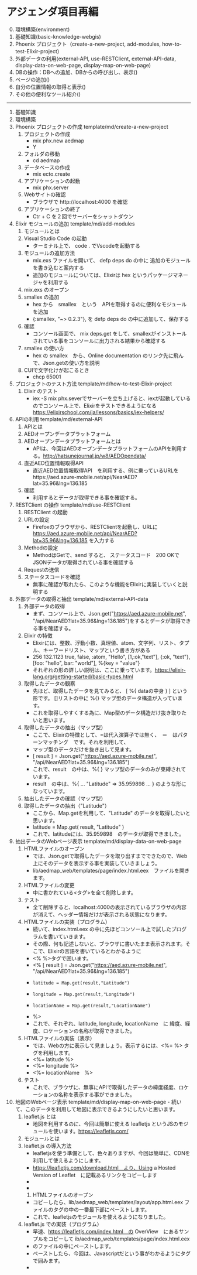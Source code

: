 # アジェンダ項目再編
0. 環境構築(environment)
1. 基礎知識(basic-knowledge-webgis)
2. Phoenix プロジェクト（create-a-new-project, add-modules, how-to-test-Elixir-project）
3. 外部データの利用(external-API, use-RESTClient, external-API-data, display-data-on-web-page, display-map-on-web-page)
4. DBの操作：DBへの追加、DBからの呼び出し、表示()
5. ページの追加()
6. 自分の位置情報の取得と表示()
7. その他の便利なツール紹介()


---
1. 基礎知識
2. 環境構築
3. Phoenix プロジェクトの作成	template/md/create-a-new-project
	1. プロジェクトの作成
        - mix phx.new aedmap
        - Y
	1. フォルダの移動
        - cd aedmap
	1. データベースの作成
        - mix ecto.create
	1. アプリケーションの起動
        - mix phx.server
	1. Webサイトの確認
        - ブラウザで http://localhost:4000 を確認
	1. アプリケーションの終了
        - Ctr + C を２回でサーバーをシャットダウン
4. Elixir モジュールの追加	template/md/add-modules
	1. モジュールとは
	1. Visual Studio Code の起動
        - ターミナル上で、 code . でVscodeを起動する
	1. モジュールの追加方法
        - mix.exs ファイルを開いて、 defp deps do の中に 追加のモジュールを書き込むと案内する
        - 追加のモジュールについては、Elixirは hex というパッケージマネージャを利用する
	1. mix.exs のオープン
	1. smallex の追加
        - hex から　smallex　という　APIを取得するのに便利なモジュールを追加
        - {:smallex, "~> 0.2.3"}, を defp deps do の中に追加して、保存する
	1. 確認
        - コンソール画面で、 mix deps.get をして、smallexがインストールされている事をコンソールに出力される結果から確認する
	1. smallex の使い方
        - hex の smallex　から、Online documentation のリンク先に飛んで、Json.getの使い方を説明
	1. CUIで文字化けが起こるとき
		- chcp 65001
5. プロジェクトのテスト方法		template/md/how-to-test-Elixir-project
	1. Elixir のテスト
        - iex -S mix phx.severでサーバーを立ち上げると、iexが起動しているのでコンソール上で、Elixirをテストできるようになる
		https://elixirschool.com/ja/lessons/basics/iex-helpers/
6. APIの利用	template/md/external-API
	1. APIとは
	1. AEDオープンデータプラットフォーム
	1. AEDオープンデータプラットフォームとは
        - APIは、今回はAEDオープンデータプラットフォームのAPIを利用する。http://hatsunejournal.jp/w8/AEDOpendata/
	1. 直近AED位置情報取得API
        - 直近AED位置情報取得API　を利用する、例に乗っているURLをhttps://aed.azure-mobile.net/api/NearAED?lat=35.96&lng=136.185
	1. 確認
        - 利用するとデータが取得できる事を確認する。
7. RESTClient の操作	template/md/use-RESTClient
	1. RESTClient の起動
	1. URLの設定
        - Firefoxのブラウザから、RESTClientを起動し、URLに　https://aed.azure-mobile.net/api/NearAED?lat=35.96&lng=136.185 を入力する
	1. Methodの設定
        - MethodはGetで、send すると、 ステータスコード　200 OKで JSONデータが取得されている事を確認する
	1. Requestの送信
	1. ステータスコードを確認
		- 無事に確認が取れたら、このような機能をElixirに実装していくと説明する
8. 外部データの取得と抽出	template/md/external-API-data
	1. 外部データの取得
        - まず、コンソール上で、Json.get("https://aed.azure-mobile.net", "/api/NearAED?lat=35.96&lng=136.185")をするとデータが取得できる事を確認する。
	1. Elixir の特徴
        - Elixirには、整数、浮動小数、真理値、atom、文字列、リスト、タプル、キーワードリスト、マップという書き方がある
        - 256 132.1123 true, false, :atom, "Hello", [1,:ok,"text"], {:ok, "text"}, [foo: "hello", bar: "world"], %{key = "value"}
        - それぞれの形の詳しい説明は、ここに乗っています。https://elixir-lang.org/getting-started/basic-types.html
	1. 取得したデータの観察
        - 先ほど、取得したデータを見てみると、 [ %{ dataの中身 } ] という形です。 []リストの中に %{} マップ型のデータ構造が入っています。
        - これを取得しやすくする為に、Map型のデータ構造だけ抜き取りたいと思います。
	1. 取得したデータの抽出（マップ型）
        - ここで、Elixirの特徴として、=は代入演算子では無く、　＝　はパターンマッチング　です。それを利用して、
        - マップ型のデータだけを抜き出して見ます。
        - [ result ] = Json.get("https://aed.azure-mobile.net", "/api/NearAED?lat=35.96&lng=136.185")
        - これで、result　の中は、%{ } マップ型のデータのみが束縛されています。
        - result　の中は、%{ ... "Latitude" => 35.959898 ... } のような形になっています。
	1. 抽出したデータの確認（マップ型）
	1. 取得したデータの抽出（"Latitude"）
        - ここから、Map.getを利用して、"Latitude" のデータを取得したいと思います。
        - latitude = Map.get( result, "Latitude" )
        - これで、latitudeには、35.959898　のデータが取得できました。
9. 抽出データのWebページ表示	template/md/display-data-on-web-page
	1. HTMLファイルのオープン
        - では、Json.getで取得したデータを取り出すまでできたので、Web上にそのデータを表示する事を実装していきましょう。
	    - lib/aedmap_web/templates/page/index.html.eex　ファイルを開きます。
    1. HTMLファイルの変更
	    - 中に書かれている<タグ>を全て削除します。
	1. テスト
        - 全て削除すると、localhost:4000の表示されているブラウザの内容が消えて、ヘッダー情報だけが表示される状態になります。
	1.  HTMLファイルの実装（プログラム）
        - 続いて、index.html.eex の中に先ほどコンソール上で試したプログラムを書いていきます。
        - その際、何も記述しないと、ブラウザに書いたまま表示されます。そこで、Elixirの言語を書いているとわかるように
        - <% %>タグで囲います。
	    - <% [ result ] = Json.get("https://aed.azure-mobile.net", "/api/NearAED?lat=35.96&lng=136.185")
        -     latitude = Map.get(result,"Latitude")
        -     longitude = Map.get(result,"Longitude")
        -     locationName = Map.get(result,"LocationName")
        - %>
        - これで、それぞれ、latitude, longitude, locationName　に 緯度、経度、ロケーションの名称が取得できました。
	1.  HTMLファイルの実装（表示）
        - では、Webの方に表示して見ましょう。表示するには、<%= %> タグを利用します。
        - <%= latitude %><br> 
        - <%= longitude %><br>
        - <%= locationName　%><br>
	1. テスト
        - これで、ブラウザに、無事にAPIで取得したデータの緯度経度、ロケーションの名称を表示する事ができました。
10. 地図のWebページ表示	template/md/display-map-on-web-page
        - 続いて、このデータを利用して地図に表示できるようにしたいと思います。
	1. leaflet.js とは
        - 地図を利用するのに、今回は簡単に使える leafletjs というJSのモジュールを使います。https://leafletjs.com/
	1. モジュールとは
	1. leaflet.js の導入方法
        - leafletjsを使う準備として、色々ありますが、今回は簡単に、CDNを利用して使えるようにします。
        - https://leafletjs.com/download.html　より、Using a Hosted Version of Leaflet　に記載あるリンクをコピーします
        - <link rel="stylesheet" href="https://unpkg.com/leaflet@1.4.0/dist/leaflet.css" />
        - <script src="https://unpkg.com/leaflet@1.4.0/dist/leaflet.js"></script>
        1. HTMLファイルのオープン
        - コピーしたら、lib/aedmap_web/templates/layout/app.html.eex ファイルの<head>タグの中の一番最下部にペーストします。
        - これで、leafletjsのモジュールを使えるようになりました。
	1. leaflet.js での実装（プログラム）
        - 早速、https://leafletjs.com/index.html　の OverView　にあるサンプルをコピーして ib/aedmap_web/templates/page/index.html.eex
        - のファイルの中にペーストします。
        - ペーストしたら、今回は、Javascriptだという事がわかるように<script></script>タグで囲みます。
        - <script>
        - var map = L.map('map').setView([51.505, -0.09], 13);
		- 
        - L.tileLayer('https://{s}.tile.openstreetmap.org/{z}/{x}/{y}.png', {
        -     attribution: '&copy; <a href="https://www.openstreetmap.org/copyright">OpenStreetMap</a> contributors'
        - }).addTo(map);
		- 
        - L.marker([51.5, -0.09]).addTo(map)
        -     .bindPopup('A pretty CSS3 popup.<br> Easily customizable.')
        -     .openPopup();
        - </scirpt>
	1. leaflet.js での実装（表示）
        - `<script>` で地図を作る機能を実装したので、次いでJavascriptが機能する場所を追加しましょう。
        - htmlの中で、divタグを利用します。<div id="map"></div> タグを追加します。
    	- まだ、表示されません。それは、機能はある、構造もある、けど見せ方がまだ未定義でしたので、見せ方を定義します。
        - 見せ方はCSSで定義するので、CSSだとわかるように<style></style>タグで囲みます。
        - 今回は、lib/aedmap_web/templates/layout/app.html.eex のファイルの<head>タグの中に書くようにします。
        - div#map{ width: 100%; heigth: 500px; }
        - これで、表示されました。
	1. プログラム部分の解説
        - では、このMapのポイントをAPIで取得したデータに従って表示されるようにしましょう。
		- 
        - その為に、leafletjsの<script>の中を解説していきます。
		- 
        - こちらですが、　var map = L.map('map').setView([51.505, -0.09], 13);
		- 
        - 地図が最初に表示される際の中心位置と 地図のズームレベルを定義します。
        - var map = L.map('map').setView([緯度, 経度], ズームレベル);
		- 
        - 続いて、マーカーをつけている箇所は次のようになります。
        - L.marker([緯度, 経度]).addTo(map)
        -     .bindPopup('ポップアップに表示する内容')
        -     .openPopup();
		- 
        - そして、ここは何をしているかというと、
        - L.tileLayer('https://{s}.tile.openstreetmap.org/{z}/{x}/{y}.png', {
        -     attribution: '&copy; <a href="https://www.openstreetmap.org/copyright">OpenStreetMap</a> contributors'
        - }).addTo(map);
		- 
        - https://{s}.tile.openstreetmap.org/{z}/{x}/{y}.pngは、表示したい地図タイルのURLを指定しています。
	1. 地図タイルの変更
        - この例では、Openstreetmapの地図タイルを利用していますが、国土地理院のタイルを利用する場合はここを

        - https://maps.gsi.go.jp/development/ichiran.html　にある、https://cyberjapandata.gsi.go.jp/xyz/std/{z}/{x}/{y}.png
        - に変更する事で、地図を変更する事が可能です。

        - また、その際には、attribution: '&copy; <a href="https://www.openstreetmap.org/copyright">OpenStreetMap</a>の部分を
        - 国土地理院の記載に変更する必要があります。URLは国土地理院のページに、

        - 地理院タイル一覧ページ（https://maps.gsi.go.jp/development/ichiran.html）へのリンクを付けてください。

        - と書いてあるので、次のように変更します。
        - attribution: '&copy; <a href="https://maps.gsi.go.jp/development/ichiran.html">国土地理院</a>

        - このように地図タイルを変更する事も簡単にできます。

        - 今回は、オープンストリートマップのタイルで進めます。
1. 地点データの追加		template/md/add-location-data
	1. 外部データからの追加
        - それでは、地図を描画している箇所を理解した所で、APIのデータを追加できるようにしましょう。
		- 
        - <script>
        - var map = L.map('map').setView([<%= latitude %>, <%= longitude %>], 13);
		- 
        - L.tileLayer('https://{s}.tile.openstreetmap.org/{z}/{x}/{y}.png', {
        -     attribution: '&copy; <a href="https://www.openstreetmap.org/copyright">OpenStreetMap</a> contributors'
        - }).addTo(map);
		- 
        - L.marker([<%= latitude %>, <%= longitude %>]).addTo(map)
        -     .bindPopup('<%= locationName　%>')
        -     .openPopup();
        - </scirpt>
	1. DBとは
	1. DBへの入力
        - では、続いて DBへの入力を追加します。コンソール画面から次のコマンドを打ちます。
		- 
        - mix phx.gen.html AED Location locations latitude:float longitude:float locationName:string
        - lib/aedmap_web/router.ex　のscope　の中に　resources "/locations", LocationController　を追記します。
        - scope "/", AedmapWeb do
        -     pipe_through :browser
		- 
        -     get "/", PageController, :index
        -     resources "/locations", LocationController
        - end
        - 期日をしたら、保存し、コンソールから次のコマンドを打ちます。
		- mix ecto.migrate
	1. 表示の確認
        - 追加できたら、iex -S mix phx.server でサーバーを立ち上げて、ブラウザで確認します。
        - ブラウザから、http://localhost:4000/locations　でページが表示される事を確認します。		
	1. Webページからのデータ追加
        - New Location をクリックして、Latitude、Longitude、Locationname にデータを入れて見ましょう。
        - 例えば、文京区のAEDのオープンデータを確認して見ます。
        - https://www.city.bunkyo.lg.jp/bosai/bosai/bousai/snota/aed/settikasho.html
        - PDFで配置の施設一覧が確認できます。この施設名から緯度経度を探して、登録して見たいと思います。
        - 施設名から緯度経度を調べられるサイトを探すといくつかありますが、今回はこちらを利用して見ます。
        - https://user.numazu-ct.ac.jp/~tsato/webmap/sphere/coordinates/yahoo_olp/
        - 文教シビックセンターで検索すると、35.707895	139.752286 が取得できました。
        - 早速、DBに入力して見ます。各入力欄にデータを入力して、Saveを押すと、Show Locationに画面が切り替わり、
        - DBに入った事が確認できます。
        - Editを押すと、修正する事も可能です。
	- もう一件追加して見ましょう。　礫川地域活動センター, 35.711938、 139.750418、で入力します。
        - それでは、入力したDBからデータを取得して、地図にマップするのを追加して見ましょう。

lib/aedmap_web/templates/location/index.html.eex
というファイルが作られています。ここに地図を追加して行きましょう。
lib/aedmap_web/templates/page/index.html.eex のファイルに書いた、コードを全てコピーします。
lib/aedmap_web/templates/location/index.html.eex　のページの一番下の行に書いてある
<span><%= link "New Location", to: Routes.location_path(@conn, :new) %></span>
より下に、先ほどコピーした内容を全て貼り付けます。
そうすると、AEDオープンデータプラットフォームから出した内容が表示された地図がブラウザに表示されます。

### DBの操作

この地図の内容をDBから取得した内容に変更していきます。
DBの操作には、Ectoのモジュールを利用する事でできます。
コンソールで、次のように書いてください。
```elixir
Ecto.Adapters.SQL.query( Aedmap.Repo  ,"SELECT * FROM locations", [])
{:ok,
%Postgrex.Result{
  columns: ["id", "latitude", "longitude", "locationName", "inserted_at",
   "updated_at"],
  command: :select,
  connection_id: 44500,
  messages: [],
  num_rows: 2,
  rows: [
    [1, 35.707895, 139.752286, "文教シビックセンター",
     ~N[2019-01-28 09:52:10.000000], ~N[2019-01-28 09:52:10.000000]],
    [2, 35.711938, 139.750418, "礫川地域活動センター",
     ~N[2019-01-29 03:55:12.000000], ~N[2019-01-29 03:55:12.000000]]
  ]
}}
```
 結果が表示されます。
結果をみると、statusと、構造体のタプル形式でデータを持っているのがわかります。
{ status, struct }のタプルで結果が取得されるので、構造体だけ取得できるように、あらかじめ、モジュール化しておきます。
lib/util/db.ex libフォルダ直下に、utilフォルダを作成し、db.exファイルを作ります。
```elixir
defmodule Db do
  def query(sql) do
    case Ecto.Adapters.SQL.query( Aedmap.Repo  ,sql, []) do
      {:ok, result } -> result
      {:error, _result } -> "sql error"
    end
  end
end
```
コンソールで利用できるか確かめます。コンソールに戻ったら、recompile　と入力してください。
:ok が表示されたら、無事にコンパイルされています。
それでは、無事にモジュールが利用できるか確認して見ましょう。
data = Db.query("SELECT * FROM locations;")
これで、dataに構造体のデータが紐づけられました。
構造体のデータは、.key名でデータを取得できます。
data.columns をコンソールで表示して見ます。
["id", "latitude", "longitude", "locationName", "inserted_at", "updated_at"]
続いて、data.rows をコンソールで表示して見ます。
[
  [1, 35.707895, 139.752286, "文教シビックセンター",
   ~N[2019-01-28 09:52:10.000000], ~N[2019-01-28 09:52:10.000000]],
  [2, 35.711938, 139.750418, "礫川地域活動センター",
   ~N[2019-01-29 03:55:12.000000], ~N[2019-01-29 03:55:12.000000]]
]
このままだと、columnsとrowsが対のデータになっていないので、columnsとrowsのタプル形式に変換します。
そこで、List.zip　を使います。
List.zip([[1,2],[3,4]])の形の引数を渡すと　[{1, 3}, {2, 4}] のようなタプルを保持したリストを返してくれます。
List.zip([data.columns, data,rows])とすれば良さそうです。しかし、data.rowsの形は[]リストの中に[]リストを持つ
データなので、一つのリストだけ取得して使いたいです。
そこで、ここでは試しに、先頭のリストだけ取得する方法を利用します。
[head | tail ] = data.rows
これで、headに一つめのリストだけが入るので、List.zipで利用して見ます。
List.zip([data.columns, head])
[
  {"id", 1},
  {"latitude", 35.707895},
  {"longitude", 139.752286},
  {"locationName", "文教シビックセンター"},
  {"inserted_at", ~N[2019-01-28 09:52:10.000000]},
  {"updated_at", ~N[2019-01-28 09:52:10.000000]}
]
無事に、columnsとrowの対のタプルを保持したリストができました。
今度は、このデータをMap.getで利用できるようにマップ型に変換したいと思います。
Map型にするには、Enum.intoを利用します。第一引数に、リスト、第２引数に %{} を入れる事で、Map型に変換した値が返ってきます。
Enum.into(List.zip([data.columns, head]), %{})
%{
  "id" => 1,
  "inserted_at" => ~N[2019-01-28 09:52:10.000000],
  "latitude" => 35.707895,
  "locationName" => "文教シビックセンター",
  "longitude" => 139.752286,
  "updated_at" => ~N[2019-01-28 09:52:10.000000]
}
これで、Map.getで値を取得しやすい形に変形できました。
次に、問題なのは、data.rowsはリストの中に入れ子でリストが入っているデータ形式です。
リストの中の一つ一つのリストをMap型に変換したい為、繰り返し処理させたいです。
そのような時に便利なのが、Enum.mapというものがあります。
Enum.map(リスト、処理) 第１引数にリストを入れ、第二引数に処理を書きます。
すると、リストの１つの値毎に処理を実行してくれます。
例えば、Enum.map([1,2,3], fn x -> x * 2 end ) と書きます。
そうすると、リストの中身が２倍された値が返ってきます。
[2, 4, 6]
これを利用して、第１引数に、data.rowsを、第２引数に先ほど、書いた、Enum.into(List.zip([data.columns, head]), %{})を
入れます。その際に、第二引数は無名関数と呼ばれる形式で、fn x -> 処理 end という形で入れます。xは第１引数で入れたリストの1つ
1つの値が入ってくると考えてください。
Enum.map(data.rows, fn row -> Enum.into(List.zip([data.columns, row]), %{}) end )
[
  %{
    "id" => 1,
    "inserted_at" => ~N[2019-01-28 09:52:10.000000],
    "latitude" => 35.707895,
    "locationName" => "文教シビックセンター",
    "longitude" => 139.752286,
    "updated_at" => ~N[2019-01-28 09:52:10.000000]
  },
  %{
    "id" => 2,
    "inserted_at" => ~N[2019-01-29 03:55:12.000000],
    "latitude" => 35.711938,
    "locationName" => "礫川地域活動センター",
    "longitude" => 139.750418,
    "updated_at" => ~N[2019-01-29 03:55:12.000000]
  }
]
これで、やりたい事ができたので、Dbモジュールの中に追加しましょう。
lib/util/db.ex
わかりやすくする為に、パイプで繋げる書き方に変えて見ます。
defp get(column, row) do
    List.zip([ column, row ])
    |> Enum.into(%{})
end
defにpをつけて、defpにする事で、モジュール外から利用できなくする事ができます。この関数はこのモジュールの中で使うものとして、defpにしておきます。
続いて、Enum.mapを追加します。
  def map(result) do
     Enum.map(result.rows, fn row -> get(result.columns, row) end )
  end
これで、Db　モジュールが完成です。以下のようになって入ればOKです。
defmodule Db do
  def query(sql) do
    case Ecto.Adapters.SQL.query( Aedmap.Repo  ,sql, []) do
      {:ok, result } -> result
      {:error, _result } -> "sql error"
    end
  end
  # Enum.mapをして、result.rowsの[[a],[b],[c]...]のようなリストを一つずつ、columnをkeyにするMap型に変換している
  def map(result) do
     Enum.map(result.rows, fn row -> get(result.columns, row) end )
  end
  # List.zipで[[1,2],[3,4]] => [ {1,3}, {2, 4} ]のタプルにする。Enum.intoで [ %{1 => 3}, %{2 => 4} ]のマップ型にする
  defp get(column, row) do
    List.zip([ column, row ])
    |> Enum.into(%{})
  end
end
書き終えたら、,コンソールから、recompileしましょう。
無事に動くかテストします。次のコマンドを打ってください。
data = Db.query("SELECT * FROM locations;")
results = Db.map(data)
それでは、lib/aedmap_web/templates/location/index.html.eex の中身を書き換えて行きましょう。
Json.getから取得してきていた箇所を削除し、Dbから取得する形にします。
コンソールで実行したコマンドを書きます。
<%
data = Db.query("SELECT * FROM locations;")
results = Db.map(data)
%>
次に、js　のmapの中心位置を決める緯度と経度にデータを入れたいと思います。今回は、最初のデータに入っている緯度と経度を
反映させるようにしたいと思います。
Elixir部分に以下を追加
[ head | tail ] = results 
latitude = Map.get(head,"latitude")
longitude = Map.get(head,"longitude")
jsに以下を追加
var map = L.map('map').setView([<%= latitude %>, <%= longitude %>], 13);
続いて、mapに追加するマーカーを複数表示する為に、
以下のように記述します。
<%= for result <- results do %>
L.marker([<%= Map.get(result,"latitude") %>, <%= Map.get(result,"longitude") %>]).addTo(map)
    .bindPopup('<%= Map.get(result,"locationName") %>')
    .openPopup();
<%= end %>


---

---

#メモ
  - 今、何やっているか？の進捗が確認できる事 (作業に連番を振る)
  - 画面の上に出てる
  - 確認の仕方
  - Gistにコピペ用のソースを上げておいて、名前と番号を振り直し
  - これコピペして下さい。で進む。
  - 解説重視
  - G空間に利用できるオープンデータの一覧
  - G空間に役立ちそうなElixirの使えそうなライブラリの一覧
  - 技術選定・学習内容の編集：瑛佑　（映像）
  - ドキュメント編集長：松本
  - 調査・作業：多田

 #最終確認事項
 - 項目の採番
 - 採番されている要素には全てページ内リンク
 - 外部リンク先（青文字、下線）
 - ページ内リンク（色普通、下線なし）
 - 名称の大文字小文字、誤字脱字
 - 文章中のページ内リンクは<a href="#/">で検索
 - ページタイトル



---

# Windowsメモ

<!-->
We are almost there! The following steps are missing:

    $ cd gismap
    $ mix deps.get
    $ cd assets && npm install && node node_modules/webpack/bin/webpack.js --mode development

Then configure your database in config/dev.exs and run:

    ($ cd ../)
    $ mix ecto.create

Start your Phoenix app with:

    $ mix phx.server

You can also run your app inside IEx (Interactive Elixir) as:

    $ iex -S mix phx.server


### Phoenix v1.4 のインストール
- 管理者権限でコマンドプロンプトを起動する
- 入力するコマンドは同じ `mix archive.install hex phx_new 1.4.0`
```
C:\WINDOWS\system32>mix archive.install hex phx_new 1.4.0
Could not find Hex, which is needed to build dependency :phx_new
Shall I install Hex? (if running non-interactively, use "mix local.hex --force") [Yn] Y
1. creating c:/Users/yukim/.mix/archives/hex-0.19.0
Resolving Hex dependencies...
Dependency resolution completed:
New:
[32m  phx_new 1.4.0[0m
* Getting phx_new (Hex package)
All dependencies are up to date
Compiling 10 files (.ex)
Generated phx_new app
Generated archive "phx_new-1.4.0.ez" with MIX_ENV=prod
Are you sure you want to install "phx_new-1.4.0.ez"? [Yn] Y
* creating c:/Users/yukim/.mix/archives/phx_new-1.4.0
```
---

### Visual Studio Code の使い方
- 管理者権限で Visual Studio Code を起動する
- 入力するコマンドを `code .` から `code . -r` に変える

---

### コマンド
`explorer （表示したいフォルダ）`  エクスプローラーでフォルダを開く
`dir` 現在のフォルダの中身を表示する
`cd （移動したいフォルダ）`  フォルダを移動する
`cd`  現在のフォルダの位置（パス）を表示する

-->
---

@quote[Macは、ターミナルと呼ぶ](https://developer.apple.com/library/archive/technotes/tn2002/tn2071.html#//apple_ref/doc/uid/DTS10003098)

@quote[Windowsは、コマンドプロンプトと呼ぶ](https://docs.microsoft.com/en-us/windows-server/administration/windows-commands/windows-commands)


---

カットしたインクルード
---?include=template/md/basic-knowlede-webgis/PITCHME.md
---?include=template/md/environment/PITCHME.md
---?include=template/md/Building-APIServer/PITCHME.md
---?include=template/md/Show-map/PITCHME.md
---?include=template/md/External-API-call/PITCHME.md
---?include=template/md/DB-operation/PITCHME.md
---?include=template/md/Internal-API-call/PITCHME.md
---?include=template/md/points-to-the-map/PITCHME.md
---?include=template/md/own-latitude-longitude/PITCHME.md
